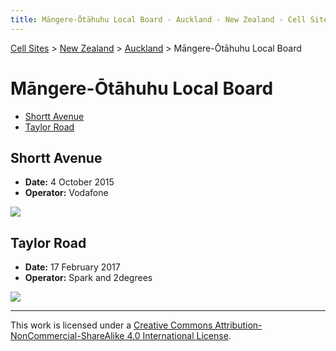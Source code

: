 ```yaml
---
title: Māngere-Ōtāhuhu Local Board - Auckland - New Zealand - Cell Sites
---
```


[Cell Sites](../../../) > [New Zealand](../../) > [Auckland](../) > Māngere-Ōtāhuhu Local Board

# Māngere-Ōtāhuhu Local Board

* [Shortt Avenue](#shortt-avenue)
* [Taylor Road](#taylor-road)

## Shortt Avenue

* **Date:** 4 October 2015
* **Operator:** Vodafone

![](https://f001.backblazeb2.com/file/CellSites/NZ/AUK/M%C4%81ngere-%C5%8Ct%C4%81huhu/20151004-142532.jpg)

## Taylor Road

* **Date:** 17 February 2017
* **Operator:** Spark and 2degrees

![](https://f001.backblazeb2.com/file/CellSites/NZ/AUK/M%C4%81ngere-%C5%8Ct%C4%81huhu/20170217-131401.jpg)

---

This work is licensed under a [Creative Commons Attribution-NonCommercial-ShareAlike 4.0 International License](http://creativecommons.org/licenses/by-nc-sa/4.0/).
